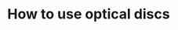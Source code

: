 ---
lang: en
layout: doc
permalink: /doc/how-to-use-optical-discs/
redirect_from:
- /doc/optical-discs/
- /doc/recording-optical-discs/
- /en/doc/recording-optical-discs/
redirect_to: https://qubes-doc-rst.readthedocs.io/en/latest/user/how-to-guides/how-to-use-optical-discs.html
ref: 204
title: How to use optical discs
---